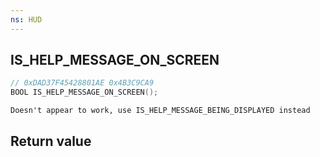 ```yaml
---
ns: HUD
---
```

## IS_HELP_MESSAGE_ON_SCREEN

```c
// 0xDAD37F45428801AE 0x4B3C9CA9
BOOL IS_HELP_MESSAGE_ON_SCREEN();
```

```
Doesn't appear to work, use IS_HELP_MESSAGE_BEING_DISPLAYED instead  
```

## Return value

